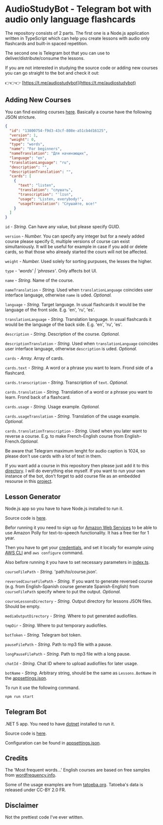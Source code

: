 # AudioStudyBot - Telegram bot with audio only language flashcards

The repository consists of 2 parts. The first one is a Node.js application written in TypeScript which can help you create lessons with audio only flashcards and built-in spaced repetition.

The second one is Telegram bot that you can use to deliver/distribute/consume the lessons.

If you are not interested in studying the source code or adding new courses you can go straight to the bot and check it out: 

👉👉👉 [https://t.me/audiostudybot](https://t.me/audiostudybot)

## Adding New Courses
You can find existing courses [here](src/AudioStudy.Bot/AudioStudy.Bot.Courses/courses). Basically a course have the following JSON stricture.
```json
{
  "id": "13800754-f9d3-43cf-808e-a51cb4d16125",
  "version": 1,
  "weight": 0,
  "type": "words",
  "name": "For beginners",
  "nameTranslation": "Для начинающих",
  "language": "en",
  "translationLanguage": "ru",
  "description": "",
  "descriptionTranslation": "",
  "cards": [
    {
      "text": "listen",
      "translation": "cлушать",
      "transcription": "ˈlɪsn",
      "usage": "Listen, everybody!",
      "usageTranslation": "Слушайте, все!"
    }
  ]
}
```

``id`` - *String.* Can have any value, but please specify GUID.

``version`` - *Number.* You can specify any integer but for a newly added course please specify 0, multiple versions of course can exist simultaniously. It will be useful for example in case if you add or delete cards, so that those who already started the cours will not be affected.

``weight`` - *Number.* Used solely for sorting purpuses, the lesses the higher.

``type`` - *'words' | 'phrases'*. Only affects bot UI.

``name`` - *String.* Name of the course.

``nameTranslation`` - *String.* Used when ``translationLanguage`` coincides user interface language, otherwise ``name`` is uded. *Optional.*

``language`` - *String.* Target language. In usual flashcards it would be the language of the front side. E.g. 'en', 'ru', 'es'.

``translationLanguage`` - *String.* Translation language. In usual flashcards it would be the language of the back side. E.g. 'en', 'ru', 'es'.

``description`` - *String.* Description of the course. *Optional.*

``descriptionTranslation`` - *String.* Used when ``translationLanguage`` coincides user interface language, otherwise ``description`` is uded. *Optional.*

``cards`` - *Array.* Array of cards.

``cards.text`` - *String.* A word or a phrase you want to learn. Frond side of a flashcard.

``cards.transcription`` - *String.* Transcription of ``text``. *Optional.*

``cards.translation`` - *String.* Translation of a word or a phrase you want to learn. Frond back of a flashcard. 

``cards.usage`` - *String.* Usage example. *Optional.*

``cards.usageTranslation`` - *String.* Translation of the usage example. *Optional.*

``cards.translationTranscription`` - *String.* Used when you later want to reverse a course. E.g. to make French-English course from English-French.*Optional.*

Be aware that Telegram maximum lenght for audio caption is 1024, so please don't use cards with a lot of text in them.

If you want add a course in this repository then please just add it to this [directory](src/AudioStudy.Bot/AudioStudy.Bot.Courses/courses). I will do everything else myself. If you want to run your own instance of the bot, don't forget to add course file as an embedded resourse in this  [project](src/AudioStudy.Bot/AudioStudy.Bot.Courses/AudioStudy.Bot.Courses.csproj).

## Lesson Generator
Node.js app so you have to have Node.js installed to run it.

Source code is [here](src/lesson-generator/).

Befor running it you need to sign up for [Amazon Web Services](https://aws.amazon.com/) to be able to use Amazon Polly for text-to-speech functionality. It has a free tier for 1 year.

Then you have to get your [credentials](https://docs.aws.amazon.com/sdk-for-javascript/v2/developer-guide/getting-your-credentials.html), and set it locally for example using [AWS CLI](https://aws.amazon.com/en/cli/) and ``aws configure`` command.

Also before running it you have to set necessary parameters in [index.ts](src/lesson-generator/src/index.ts).

```courseFilePath``` - *String.* 'path/to/course.json'.

```reversedCourseFilePath``` - *String.* If you want to generate reversed course (e.g. from English-Spanish course generate Spanish-English) from ```courseFilePath``` specify where to put the output. *Optional.*

```courseLessonsDirectory``` - *String.* Output directory for lessons JSON files. Should be empty.

```mediaOutputDirectory``` - *String.* Where to put generated audiofiles.

```tmpDir``` - *String.* Where to put temporary audiofiles.

```botToken``` - *String.* Telegram bot token.

```pauseFilePath``` - *String.* Path to mp3 file with a pause.

```longPauseFilePath``` - *String.* Path to mp3 file with a long pause.

```chatId``` - *String.* Chat ID where to upload audiofiles for later usage.

```botName``` - *String.* Arbitrary string, should be the same as ```Lessons.BotName``` in the [appsettings.json](src/AudioStudy.Bot/AudioStudy.Bot.Host/appsettings.json).
       
To run it use the following command.

```js
npm run start
```

## Telegram Bot

.NET 5 app. You need to have [dotnet](https://dotnet.microsoft.com/download/dotnet) installed to run it.

Source code is [here](src/AudioStudy.Bot).

Configuration can be found in [appsettings.json](src/AudioStudy.Bot/AudioStudy.Bot.Host/appsettings.json).

## Credits

The 'Most frequent words...' English courses are based on free samples from [wordfrequency.info](https://www.wordfrequency.info/).

Some of the usage examples are from [tatoeba.org](https://tatoeba.org/). Tatoeba's data is released under CC-BY 2.0 FR. 

## Disclaimer
Not the prettiest code I've ever wtitten.